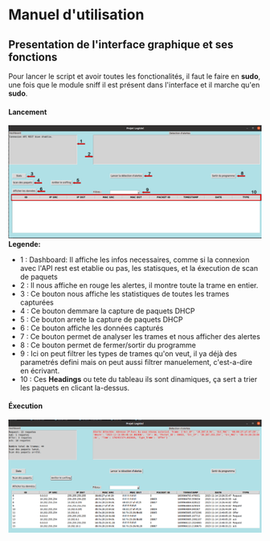 # Manuel d'utilisation
## Presentation de l'interface graphique et ses fonctions

Pour lancer le script et avoir toutes les fonctionalités, il faut le faire en **sudo**, une fois que le module sniff il est présent dans l'interface et il marche qu'en **sudo**.

#### Lancement
![Alt_text](../images/25.png)
**Legende:**

- 1 : Dashboard: Il affiche les infos necessaires, comme si la connexion avec l'API rest est etablie ou pas, les statisques, et la éxecution de scan de paquets
- 2 : Il nous affiche en rouge les alertes, il montre toute la trame en entier.
- 3 : Ce bouton nous affiche les statistiques de toutes les trames capturées
- 4 : Ce bouton demmare la capture de paquets DHCP
- 5 : Ce bouton arrete la capture de paquets DHCP
- 6 : Ce bouton affiche les données capturés
- 7 : Ce bouton permet de analyser les trames et nous afficher des alertes
- 8 : Ce bouton permet de fermer/sortir du programme
- 9 : Ici on peut filtrer les types de trames qu'on veut, il ya déjà des parametrés defini mais on peut aussi filtrer manuelement, c'est-a-dire en écrivant.
- 10 : Ces **Headings** ou tete du tableau ils sont dinamiques, ça sert a trier les paquets en clicant la-dessus.

#### Éxecution
![Alt_text](../images/23.png)

